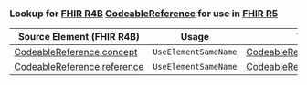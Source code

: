 ### Lookup for [FHIR R4B](https://hl7.org/fhir/R4B/) [CodeableReference](https://hl7.org/fhir/R4B/CodeableReference.html) for use in [FHIR R5](https://hl7.org/fhir/R5/)

| Source Element (FHIR R4B) | Usage | Target |
| -------------- | ----- | ------ |
| [CodeableReference.concept](https://hl7.org/fhir/R4B/CodeableReference.html#resource) | `UseElementSameName` | [CodeableReference.concept](https://hl7.org/fhir/R5/CodeableReference.html#resource) |
| [CodeableReference.reference](https://hl7.org/fhir/R4B/CodeableReference.html#resource) | `UseElementSameName` | [CodeableReference.reference](https://hl7.org/fhir/R5/CodeableReference.html#resource) |
